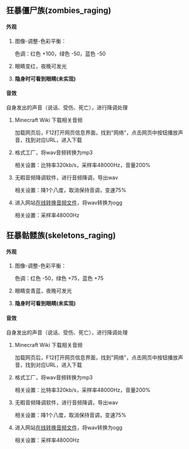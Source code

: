 ## 狂暴僵尸族(zombies_raging)

#### 外观

1. 图像-调整-色彩平衡：

   色调：红色 +100，绿色 -50，蓝色 -50

2. 眼睛变红，夜晚可发光

3. **隐身时可看到眼睛(未实现)**

#### 音效

自身发出的声音（说话、受伤、死亡），进行降调处理

1. Minecraft Wiki 下载相关音频

   加载网页后，F12打开网页信息界面，找到"网络"，点击网页中按钮播放声音，找到对应URL，进入下载

2. 格式工厂，将wav音频转换为mp3

   相关设置：比特率320kb/s，采样率48000Hz，音量200%

3. 无暇音频降调软件，进行音频降调，导出wav

   相关设置：降1个八度，取消保持音调，变速75%
   
4. 进入网站[在线转换音频文件](https://www.aconvert.com/cn/audio/wav-to-ogg/)，将wav转换为ogg

   相关设置：采样率48000Hz




## 狂暴骷髅族(skeletons_raging)

#### 外观

1. 图像-调整-色彩平衡：

   色调：红色 -50，绿色 +75，蓝色 +75

2. 眼睛变青蓝，夜晚可发光

3. **隐身时可看到眼睛(未实现)**

#### 音效

自身发出的声音（说话、受伤、死亡），进行降调处理

1. Minecraft Wiki 下载相关音频

   加载网页后，F12打开网页信息界面，找到"网络"，点击网页中按钮播放声音，找到对应URL，进入下载

2. 格式工厂，将wav音频转换为mp3

   相关设置：比特率320kb/s，采样率48000Hz，音量200%

3. 无暇音频降调软件，进行音频降调，导出wav

   相关设置：降1个八度，取消保持音调，变速75%

4. 进入网站[在线转换音频文件](https://www.aconvert.com/cn/audio/wav-to-ogg/)，将wav转换为ogg

   相关设置：采样率48000Hz

   



















